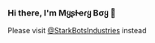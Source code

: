 ### Hi there, I'm **Mყʂƚҽɾყ Bσყ** 👋

<!-- - 🔭 I’m currently working on life
- 🌱 I’m currently learning Databases and JS
- 💬 Ask me about nothing
- 📫 How to reach me: [@MysteryxD](https://t.me/MysteryxD) 
- ⚡ Fun fact: Life Sucks


[![Mystery's GitHub stats](https://github-readme-stats.vercel.app/api?username=MysteryBots&theme=nightowl)](https://github.com/MysteryBots)
 -->

Please visit [@StarkBotsIndustries](https://github.com/StarkBotsIndustries) instead
